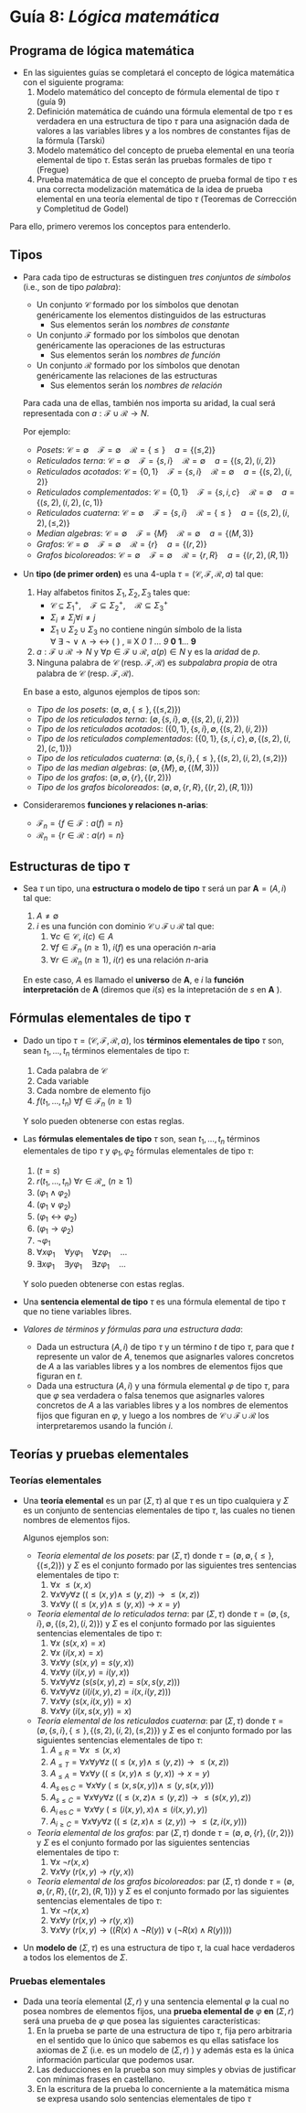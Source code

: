 # Guía 8: _Lógica matemática_

## Programa de lógica matemática

- En las siguientes guías se completará el concepto de lógica matemática con el siguiente programa:
  1. Modelo matemático del concepto de fórmula elemental de tipo $\tau$ (guía 9)
  2. Definición matemática de cuándo una fórmula elemental de tpo $\tau$ es verdadera en una estructura de tipo $\tau$ para una asignación dada de valores a las variables libres y a los nombres de constantes fijas de la fórmula (Tarski)
  3. Modelo matemático del concepto de prueba elemental en una teoría elemental de tipo $\tau$. Estas serán las pruebas formales de tipo $\tau$ (Fregue)
  4. Prueba matemática de que el concepto de prueba formal de tipo $\tau$ es una correcta modelización matemática de la idea de prueba elemental en una teoría elemental de tipo $\tau$ (Teoremas de Corrección y Completitud de Godel)

Para ello, primero veremos los conceptos para entenderlo.

## Tipos

- Para cada tipo de estructuras se distinguen _tres conjuntos de símbolos_ (i.e., son de tipo _palabra_):

  - Un conjunto $\mathcal{C}$ formado por los símbolos que denotan genéricamente los elementos distinguidos de las estructuras
    - Sus elementos serán los _nombres de constante_
  - Un conjunto $\mathcal{F}$ formado por los símbolos que denotan genéricamente las operaciones de las estructuras
    - Sus elementos serán los _nombres de función_
  - Un conjunto $\mathcal{R}$ formado por los símbolos que denotan genéricamente las relaciones de las estructuras
    - Sus elementos serán los _nombres de relación_

  Para cada una de ellas, también nos importa su aridad, la cual será representada con $a:\mathcal{F}\cup\mathcal{R}\to N$.

  Por ejemplo:

  - _Posets_: $\mathcal{C}=\emptyset\quad \mathcal{F}=\emptyset\quad\mathcal{R}=\{\leq\}\quad a=\{(\leq,2)\}$
  - _Reticulados terna_: $\mathcal{C}=\emptyset\quad \mathcal{F}=\{s,i\}\quad\mathcal{R}=\emptyset\quad a=\{(s,2),(i,2)\}$
  - _Reticulados acotados_: $\mathcal{C}=\{0,1\}\quad \mathcal{F}=\{s,i\}\quad\mathcal{R}=\emptyset\quad a=\{(s,2),(i,2)\}$
  - _Reticulados complementados_: $\mathcal{C}=\{0,1\}\quad \mathcal{F}=\{s,i,c\}\quad\mathcal{R}=\emptyset\quad a=\{(s,2),(i,2),(c,1)\}$
  - _Reticulados cuaterna_: $\mathcal{C}=\emptyset\quad \mathcal{F}=\{s,i\}\quad\mathcal{R}=\{\leq\}\quad a=\{(s,2),(i,2),(\leq,2)\}$
  - _Median algebras_: $\mathcal{C}=\emptyset\quad \mathcal{F}=\{M\}\quad\mathcal{R}=\emptyset\quad a=\{(M,3)\}$
  - _Grafos_: $\mathcal{C}=\emptyset\quad \mathcal{F}=\emptyset\quad\mathcal{R}=\{r\}\quad a=\{(r,2)\}$
  - _Grafos bicoloreados_: $\mathcal{C}=\emptyset\quad \mathcal{F}=\emptyset\quad\mathcal{R}=\{r,R\}\quad a=\{(r,2),(R,1)\}$

- Un **tipo (de primer orden)** es una $4$-upla $\tau=(\mathcal{C},\mathcal{F},\mathcal{R},a)$ tal que:

  1. Hay alfabetos finitos $\Sigma_1,\Sigma_2,\Sigma_3$ tales que:
     - $\mathcal{C}\subseteq\Sigma_1^+,\quad \mathcal{F}\subseteq\Sigma_2^+,\quad \mathcal{R}\subseteq\Sigma_3^+$
     - $\Sigma_i\neq\Sigma_j\forall i\neq j$
     - $\Sigma_1\cup\Sigma_2\cup\Sigma_3$ no contiene ningún símbolo de la lista $\forall\ \exists\ \neg\ \lor\ \wedge\ \to\ \leftrightarrow\ (\ )\ ,\ \equiv\ \mathsf{X}\ \textit{0}\ \textit{1}\ \dots\ \textit{9}\ \textbf{0}\ \textbf{1}\dots\ \textbf{9}$
  2. $a:\mathcal{F}\cup\mathcal{R}\to N$ y $\forall p\in\mathcal{F}\cup\mathcal{R},\ a(p)\in N$ y es la _aridad_ de $p$.
  3. Ninguna palabra de $\mathcal{C}$ (resp. $\mathcal{F,R}$) es _subpalabra propia_ de otra palabra de $\mathcal{C}$ (resp. $\mathcal{F,R}$).

  En base a esto, algunos ejemplos de tipos son:

  - _Tipo de los posets_: $(\emptyset,\emptyset,\{\leq\},\{(\leq,2)\})$
  - _Tipo de los reticulados terna_: $(\emptyset,\{s,i\},\emptyset,\{(s,2),(i,2)\})$
  - _Tipo de los reticulados acotados_: $(\{0,1\},\{s,i\},\emptyset,\{(s,2),(i,2)\})$
  - _Tipo de los reticulados complementados_: $(\{0,1\},\{s,i,c\},\emptyset,\{(s,2),(i,2),(c,1)\})$
  - _Tipo de los reticulados cuaterna_: $(\emptyset,\{s,i\},\{\leq\},\{(s,2),(i,2),(\leq,2)\})$
  - _Tipo de las median algebras_: $(\emptyset,\{M\},\emptyset,\{(M,3)\})$
  - _Tipo de los grafos_: $(\emptyset,\emptyset,\{r\},\{(r,2)\})$
  - _Tipo de los grafos bicoloreados_: $(\emptyset,\emptyset,\{r,R\},\{(r,2),(R,1)\})$

- Consideraremos **funciones y relaciones n-arias**:
  - $\mathcal{F}_n=\{f\in\mathcal{F}:a(f)=n\}$
  - $\mathcal{R}_n=\{r\in\mathcal{R}:a(r)=n\}$

## Estructuras de tipo $\tau$

- Sea $\tau$ un tipo, una **estructura o modelo de tipo** $\tau$ será un par $\textbf{A}=(A,i)$ tal que:

  1. $A\neq\emptyset$
  2. $i$ es una función con dominio $\mathcal{C}\cup\mathcal{F}\cup\mathcal{R}$ tal que:
     1. $\forall c\in\mathcal{C},\ i(c)\in A$
     2. $\forall f\in\mathcal{F}_n\ (n\geq 1),\ i(f)$ es una operación $n$-aria
     3. $\forall r\in\mathcal{R}_n\ (n\geq 1),\ i(r)$ es una relación $n$-aria

  En este caso, $A$ es llamado el **universo** de $\textbf{A}$, e $i$ la **función interpretación** de $\mathbf{A}$ (diremos que $i(s)$ es la intepretación de $s$ en $\mathbf{A}$ ).

## Fórmulas elementales de tipo $\tau$

- Dado un tipo $\tau=(\mathcal{C,F,R},a)$, los **términos elementales de tipo** $\tau$ son, sean $t_1,\dots,t_n$ términos elementales de tipo $\tau$:

  1. Cada palabra de $\mathcal{C}$
  2. Cada variable
  3. Cada nombre de elemento fijo
  4. $f(t_1,\dots,t_n)\ \forall f\in\mathcal{F}_n\ (n\geq 1)$

  Y solo pueden obtenerse con estas reglas.

- Las **fórmulas elementales de tipo** $\tau$ son, sean $t_1,\dots,t_n$ términos elementales de tipo $\tau$ y $\varphi_1,\varphi_2$ fórmulas elementales de tipo $\tau$:

  1. $(t=s)$
  2. $r(t_1,\dots,t_n)\ \forall r\in\mathcal{R_n}\ (n\geq 1)$
  3. $(\varphi_1\wedge\varphi_2)$
  4. $(\varphi_1\lor\varphi_2)$
  5. $(\varphi_1\leftrightarrow\varphi_2)$
  6. $(\varphi_1\to\varphi_2)$
  7. $\neg\varphi_1$
  8. $\forall x\varphi_1\quad\forall y\varphi_1\quad\forall z\varphi_1\quad\dots$
  9. $\exists x\varphi_1\quad\exists y\varphi_1\quad\exists z\varphi_1\quad\dots$

  Y solo pueden obtenerse con estas reglas.

- Una **sentencia elemental de tipo** $\tau$ es una fórmula elemental de tipo $\tau$ que no tiene variables libres.
- _Valores de términos y fórmulas para una estructura dada_:
  - Dada un estructura $(A,i)$ de tipo $\tau$ y un término $t$ de tipo $\tau$, para que $t$ represente un valor de $A$, tenemos que asignarles valores concretos de $A$ a las variables libres y a los nombres de elementos fijos que figuran en $t$.
  - Dada una estructura $(A,i)$ y una fórmula elemental $\varphi$ de tipo $\tau$, para que $\varphi$ sea verdadera o falsa tenemos que asignarles valores concretos de $A$ a las variables libres y a los nombres de elementos fijos que figuran en $\varphi$, y luego a los nombres de $\mathcal{C}\cup\mathcal{F}\cup\mathcal{R}$ los interpretaremos usando la función $i$.

## Teorías y pruebas elementales

### Teorías elementales

- Una **teoría elemental** es un par $(\Sigma,\tau)$ al que $\tau$ es un tipo cualquiera y $\Sigma$ es un conjunto de sentencias elementales de tipo $\tau$, las cuales no tienen nombres de elementos fijos.

  Algunos ejemplos son:

  - _Teoría elemental de los posets_: par $(\Sigma,\tau)$ donde $\tau=(\emptyset,\emptyset,\{\leq\},\{(\leq,2)\})$ y $\Sigma$ es el conjunto formado por las siguientes tres sentencias elementales de tipo $\tau$:
    1. $\forall x\ \leq(x,x)$
    2. $\forall x\forall y\forall z\ ((\leq(x,y)\wedge\leq(y,z))\to\leq(x,z))$
    3. $\forall x\forall y\ ((\leq(x,y)\wedge\leq(y,x))\to x=y)$
  - _Teoría elemental de lo reticulados terna_: par $(\Sigma,\tau)$ donde $\tau=(\emptyset,\{s,i\},\emptyset,\{(s,2),(i,2)\})$ y $\Sigma$ es el conjunto formado por las siguientes sentencias elementales de tipo $\tau$:
    1. $\forall x\ (s(x,x)=x)$
    2. $\forall x\ (i(x,x)=x)$
    3. $\forall x\forall y\ (s(x,y)=s(y,x))$
    4. $\forall x\forall y\ (i(x,y)=i(y,x))$
    5. $\forall x\forall y\forall z\ (s(s(x,y),z)=s(x,s(y,z)))$
    6. $\forall x\forall y\forall z\ (i(i(x,y),z)=i(x,i(y,z)))$
    7. $\forall x\forall y\ (s(x,i(x,y))=x)$
    8. $\forall x\forall y\ (i(x,s(x,y))=x)$
  - _Teoría elemental de los reticulados cuaterna_: par $(\Sigma,\tau)$ donde $\tau=(\emptyset,\{s,i\},\{\leq\},\{(s,2),(i,2),(\leq,2)\})$ y $\Sigma$ es el conjunto formado por las siguientes sentencias elementales de tipo $\tau$:
    1. $A_{\leq R}=\forall x\ \leq(x,x)$
    2. $A_{\leq T}=\forall x\forall y\forall z\ ((\leq(x,y)\wedge\leq(y,z))\to\leq(x,z))$
    3. $A_{\leq A}=\forall x\forall y\ ((\leq(x,y)\wedge\leq(y,x))\to x=y)$
    4. $A_{s\text{ es }C}=\forall x\forall y\ (\leq(x,s(x,y))\wedge\leq(y,s(x,y)))$
    5. $A_{s\leq C}=\forall x\forall y\forall z\ ((\leq(x,z)\wedge\leq(y,z))\to\leq(s(x,y),z))$
    6. $A_{i\text{ es }C}=\forall x\forall y\ (\leq(i(x,y),x)\wedge\leq(i(x,y),y))$
    7. $A_{i\geq C}=\forall x\forall y\forall z\ ((\leq(z,x)\wedge\leq(z,y))\to\leq(z,i(x,y)))$
  - _Teoría elemental de los grafos_: par $(\Sigma,\tau)$ donde $\tau=(\emptyset,\emptyset,\{r\},\{(r,2)\})$ y $\Sigma$ es el conjunto formado por las siguientes sentencias elementales de tipo $\tau$:
    1. $\forall x\ \neg r(x,x)$
    2. $\forall x\forall y\ (r(x,y)\to r(y,x))$
  - _Teoría elemental de los grafos bicoloreados_: par $(\Sigma,\tau)$ donde $\tau=(\emptyset,\emptyset,\{r,R\},\{(r,2),(R,1)\})$ y $\Sigma$ es el conjunto formado por las siguientes sentencias elementales de tipo $\tau$:
    1. $\forall x\ \neg r(x,x)$
    2. $\forall x\forall y\ (r(x,y)\to r(y,x))$
    3. $\forall x\forall y\ (r(x,y)\to((R(x)\wedge\neg R(y))\lor(\neg R(x)\wedge R(y))))$

- Un **modelo de** $(\Sigma,\tau)$ es una estructura de tipo $\tau$, la cual hace verdaderos a todos los elementos de $\Sigma$.

### Pruebas elementales

- Dada una teoría elemental $(\Sigma,r)$ y una sentencia elemental $\varphi$ la cual no posea nombres de elementos fijos, una **prueba elemental de** $\varphi$ **en** $(\Sigma,r)$ será una prueba de $\varphi$ que posea las siguientes características:
  1. En la prueba se parte de una estructura de tipo $\tau$, fija pero arbitraria en el sentido que lo único que sabemos es qu ellas satisface los axiomas de $\Sigma$ (i.e. es un modelo de $(\Sigma,r)$ ) y además esta es la única información particular que podemos usar.
  2. Las deducciones en la prueba son muy simples y obvias de justificar con mínimas frases en castellano.
  3. En la escritura de la prueba lo concerniente a la matemática misma se expresa usando solo sentencias elementales de tipo $\tau$
